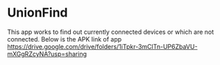 # UnionFind
This app works to find out currently connected devices or which are not connected.
Below is the APK link of app
https://drive.google.com/drive/folders/1iTpkr-3mClTn-UP6ZbaVU-mXGgRZcyNA?usp=sharing
